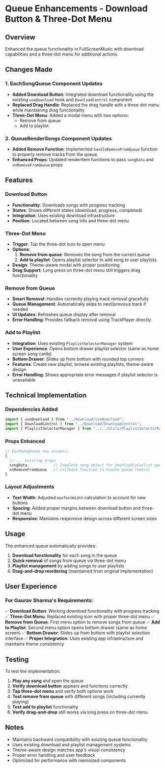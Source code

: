 # Queue Enhancements - Download Button & Three-Dot Menu

## Overview
Enhanced the queue functionality in FullScreenMusic with download capabilities and a three-dot menu for additional actions.

## Changes Made

### 1. **EachSongQueue Component Updates**
- **Added Download Button**: Integrated download functionality using the existing `useDownload` hook and `DownloadControl` component
- **Replaced Drag Handle**: Replaced the drag handle with a three-dot menu while maintaining drag functionality
- **Three-Dot Menu**: Added a modal menu with two options:
  - Remove from queue
  - Add to playlist

### 2. **QueueRenderSongs Component Updates**
- **Added Remove Function**: Implemented `handleRemoveFromQueue` function to properly remove tracks from the queue
- **Enhanced Props**: Updated renderItem functions to pass `songData` and `onRemoveFromQueue` props

## Features

### Download Button
- **Functionality**: Downloads songs with progress tracking
- **States**: Shows different states (download, progress, completed)
- **Integration**: Uses existing download infrastructure
- **Position**: Located between song info and three-dot menu

### Three-Dot Menu
- **Trigger**: Tap the three-dot icon to open menu
- **Options**:
  1. **Remove from queue**: Removes the song from the current queue
  2. **Add to playlist**: Opens playlist selector to add song to user playlists
- **Design**: Theme-aware modal with proper positioning
- **Drag Support**: Long press on three-dot menu still triggers drag functionality

### Remove from Queue
- **Smart Removal**: Handles currently playing track removal gracefully
- **Queue Management**: Automatically skips to next/previous track if needed
- **UI Updates**: Refreshes queue display after removal
- **Error Handling**: Provides fallback removal using TrackPlayer directly

### Add to Playlist
- **Integration**: Uses existing `PlaylistSelectorManager` system
- **User Experience**: Opens bottom drawer playlist selector (same as home screen song cards)
- **Bottom Drawer**: Slides up from bottom with rounded top corners
- **Features**: Create new playlist, browse existing playlists, theme-aware design
- **Error Handling**: Shows appropriate error messages if playlist selector is unavailable

## Technical Implementation

### Dependencies Added
```javascript
import { useDownload } from "../Download/useDownload";
import { DownloadControl } from "../Download/DownloadControl";
import { PlaylistSelectorManager } from "../../Utils/PlaylistSelectorManager";
```

### Props Enhanced
```javascript
// EachSongQueue now accepts:
{
  // ... existing props
  songData,           // Complete song object for download/playlist operations
  onRemoveFromQueue   // Callback function to handle queue removal
}
```

### Layout Adjustments
- **Text Width**: Adjusted `maxTextWidth` calculation to account for new buttons
- **Spacing**: Added proper margins between download button and three-dot menu
- **Responsive**: Maintains responsive design across different screen sizes

## Usage

The enhanced queue automatically provides:
1. **Download functionality** for each song in the queue
2. **Quick removal** of songs from queue via three-dot menu
3. **Playlist management** by adding songs to user playlists
4. **Drag-and-drop reordering** (maintained from original implementation)

## User Experience

### For Gaurav Sharma's Requirements:
✅ **Download Button**: Working download functionality with progress tracking
✅ **Three-Dot Menu**: Replaced existing icon with proper three-dot menu
✅ **Remove from Queue**: First menu option to remove songs from queue
✅ **Add to Playlist**: Second menu option opens bottom drawer (same as home screen)
✅ **Bottom Drawer**: Slides up from bottom with playlist selection interface
✅ **Proper Integration**: Uses existing app infrastructure and maintains theme consistency

## Testing

To test the implementation:
1. **Play any song** and open the queue
2. **Verify download button** appears and functions correctly
3. **Tap three-dot menu** and verify both options work
4. **Test remove from queue** with different songs (including currently playing)
5. **Test add to playlist** functionality
6. **Verify drag-and-drop** still works via long press on three-dot menu

## Notes

- Maintains backward compatibility with existing queue functionality
- Uses existing download and playlist management systems
- Theme-aware design matches app's visual consistency
- Proper error handling and user feedback
- Optimized for performance with memoized components
